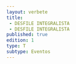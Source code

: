 ```yaml
---
layout: verbete
title:
 - DESFILE INTEGRALISTA
 - DESFILE INTEGRALISTA
published: true
edition: 1  
type: T
subtype: Eventos
---
```


